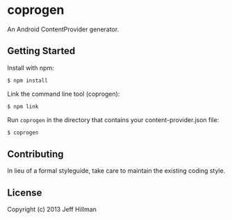 # coprogen

An Android ContentProvider generator.

## Getting Started
Install with npm:
```bash
$ npm install
```
Link the command line tool (coprogen):
```bash
$ npm link
```
Run `coprogen` in the directory that contains your content-provider.json file:
```bash
$ coprogen
```

## Contributing
In lieu of a formal styleguide, take care to maintain the existing coding style.

## License
Copyright (c) 2013 Jeff Hillman  
